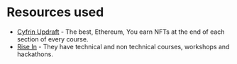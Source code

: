 # Resources used

- [Cyfrin Updraft](https://updraft.cyfrin.io) - The best, Ethereum, You earn NFTs at the end of each section of every course.
- [Rise In](https://www.risein.com/) - They have technical and non technical courses, workshops and hackathons.

